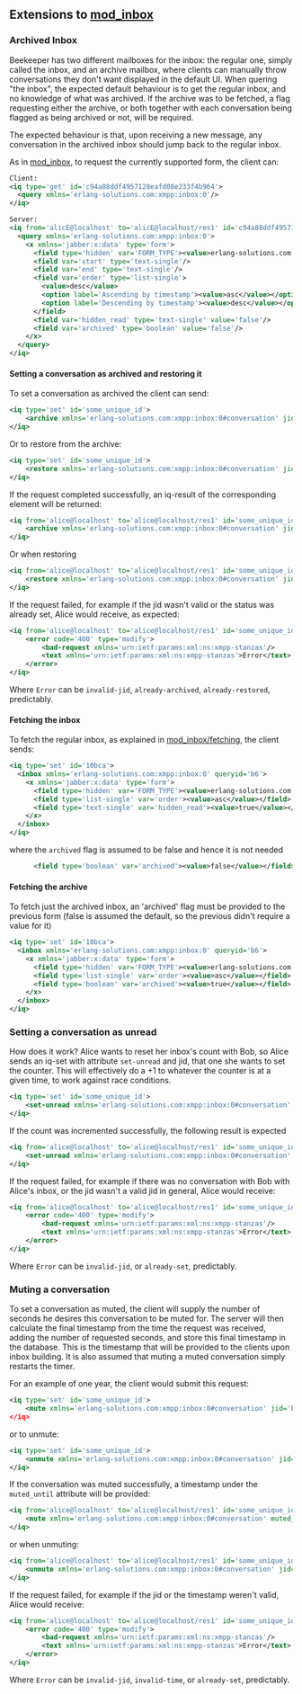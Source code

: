 ## Extensions to [mod_inbox](../modules/mod_inbox.md)

### Archived Inbox

Beekeeper has two different mailboxes for the inbox: the regular one, simply called the inbox, and an archive mailbox, where clients can manually throw conversations they don't want displayed in the default UI. When quering "the inbox", the expected default behaviour is to get the regular inbox, and no knowledge of what was archived. If the archive was to be fetched, a flag requesting either the archive, or both together with each conversation being flagged as being archived or not, will be required.

The expected behaviour is that, upon receiving a new message, any conversation in the archived inbox should jump back to the regular inbox.

As in [mod_inbox](../modules/mod_inbox.md), to request the currently supported form, the client can:

```xml
Client:
<iq type='get' id='c94a88ddf4957128eafd08e233f4b964'>
  <query xmlns='erlang-solutions.com:xmpp:inbox:0'/>
</iq>

Server:
<iq from='alicE@localhost' to='alicE@localhost/res1' id='c94a88ddf4957128eafd08e233f4b964' type='result'>
  <query xmlns='erlang-solutions.com:xmpp:inbox:0'>
    <x xmlns='jabber:x:data' type='form'>
      <field type='hidden' var='FORM_TYPE'><value>erlang-solutions.com:xmpp:inbox:0</value></field>
      <field var='start' type='text-single'/>
      <field var='end' type='text-single'/>
      <field var='order' type='list-single'>
        <value>desc</value>
        <option label='Ascending by timestamp'><value>asc</value></option>
        <option label='Descending by timestamp'><value>desc</value></option>
      </field>
      <field var='hidden_read' type='text-single' value='false'/>
      <field var='archived' type='boolean' value='false'/>
    </x>
  </query>
</iq>
```

#### Setting a conversation as archived and restoring it

To set a conversation as archived the client can send:
```xml
<iq type='set' id='some_unique_id'>
    <archive xmlns='erlang-solutions.com:xmpp:inbox:0#conversation' jid='bob@localhost'/>
</iq>
```
Or to restore from the archive:
```xml
<iq type='set' id='some_unique_id'>
    <restore xmlns='erlang-solutions.com:xmpp:inbox:0#conversation' jid='bob@localhost'/>
</iq>
```

If the request completed successfully, an iq-result of the corresponding element will be returned:
```xml
<iq from='alice@localhost' to='alice@localhost/res1' id='some_unique_id' type='result'>
    <archive xmlns='erlang-solutions.com:xmpp:inbox:0#conversation' jid='bob@localhost'/>
</iq>
```
Or when restoring
```xml
<iq from='alice@localhost' to='alice@localhost/res1' id='some_unique_id' type='result'>
    <restore xmlns='erlang-solutions.com:xmpp:inbox:0#conversation' jid='bob@localhost'/>
</iq>
```

If the request failed, for example if the jid wasn't valid or the status was already set, Alice would receive, as expected:
```xml
<iq from='alice@localhost' to='alice@localhost/res1' id='some_unique_id' type='error'>
    <error code='400' type='modify'>
        <bad-request xmlns='urn:ietf:params:xml:ns:xmpp-stanzas'/>
        <text xmlns='urn:ietf:params:xml:ns:xmpp-stanzas'>Error</text>
    </error>
</iq>
```
Where `Error` can be `invalid-jid`, `already-archived`, `already-restored`, predictably.


#### Fetching the inbox

To fetch the regular inbox, as explained in [mod_inbox/fetching](../modules/mod_inbox.md/#filtering-and-ordering), the client sends:

```xml
<iq type='set' id='10bca'>
  <inbox xmlns='erlang-solutions.com:xmpp:inbox:0' queryid='b6'>
    <x xmlns='jabber:x:data' type='form'>
      <field type='hidden' var='FORM_TYPE'><value>erlang-solutions.com:xmpp:inbox:0</value></field>
      <field type='list-single' var='order'><value>asc</value></field>
      <field type='text-single' var='hidden_read'><value>true</value></field>
    </x>
  </inbox>
</iq>
```
where the `archived` flag is assumed to be false and hence it is not needed
```xml
      <field type='boolean' var='archived'><value>false</value></field>
```


#### Fetching the archive

To fetch just the archived inbox, an 'archived' flag must be provided to the previous form (false is assumed the default, so the previous didn't require a value for it)

```xml
<iq type='set' id='10bca'>
  <inbox xmlns='erlang-solutions.com:xmpp:inbox:0' queryid='b6'>
    <x xmlns='jabber:x:data' type='form'>
      <field type='hidden' var='FORM_TYPE'><value>erlang-solutions.com:xmpp:inbox:0</value></field>
      <field type='list-single' var='order'><value>asc</value></field>
      <field type='boolean' var='archived'><value>true</value></field>
    </x>
  </inbox>
</iq>
```


### Setting a conversation as unread

How does it work? Alice wants to reset her inbox's count with Bob, so Alice sends an iq-set with attribute `set-unread` and jid, that one she wants to set the counter. This will effectively do a +1 to whatever the counter is at a given time, to work against race conditions.

```xml
<iq type='set' id='some_unique_id'>
    <set-unread xmlns='erlang-solutions.com:xmpp:inbox:0#conversation' jid='bob@localhost'/>
</iq>
```

If the count was incremented successfully, the following result is expected
```xml
<iq from='alice@localhost' to='alice@localhost/res1' id='some_unique_id' type='result'>
    <set-unread xmlns='erlang-solutions.com:xmpp:inbox:0#conversation' unread-count='1' jid='bob@localhost'/>
</iq>
```

If the request failed, for example if there was no conversation with Bob with Alice's inbox, or the jid wasn't a valid jid in general, Alice would receive:
```xml
<iq from='alice@localhost' to='alice@localhost/res1' id='some_unique_id' type='error'>
    <error code='400' type='modify'>
        <bad-request xmlns='urn:ietf:params:xml:ns:xmpp-stanzas'/>
        <text xmlns='urn:ietf:params:xml:ns:xmpp-stanzas'>Error</text>
    </error>
</iq>
```

Where `Error` can be `invalid-jid`, or `already-set`, predictably.


### Muting a conversation

To set a conversation as muted, the client will supply the number of seconds he desires this conversation to be muted for. The server will then calculate the final timestamp from the time the request was received, adding the number of requested seconds, and store this final timestamp in the database. This is the timestamp that will be provided to the clients upon inbox building. It is also assumed that muting a muted conversation simply restarts the timer.

For an example of one year, the client would submit this request:
```xml
<iq type='set' id='some_unique_id'>
    <mute xmlns='erlang-solutions.com:xmpp:inbox:0#conversation' jid='bob@localhost' seconds=31557600/>
</iq>
```
or to unmute:
```xml
<iq type='set' id='some_unique_id'>
    <unmute xmlns='erlang-solutions.com:xmpp:inbox:0#conversation' jid='bob@localhost'/>
</iq>
```


If the conversation was muted successfully, a timestamp under the `muted_until` attribute will be provided:
```xml
<iq from='alice@localhost' to='alice@localhost/res1' id='some_unique_id' type='result'>
    <mute xmlns='erlang-solutions.com:xmpp:inbox:0#conversation' muted_until='2021-02-25T08:44:14.323836Z' jid='bob@localhost'/>
</iq>
```
or when unmuting:
```xml
<iq from='alice@localhost' to='alice@localhost/res1' id='some_unique_id' type='result'>
    <unmute xmlns='erlang-solutions.com:xmpp:inbox:0#conversation' jid='bob@localhost'/>
</iq>
```

If the request failed, for example if the jid or the timestamp weren't valid, Alice would receive:
```xml
<iq from='alice@localhost' to='alice@localhost/res1' id='some_unique_id' type='error'>
    <error code='400' type='modify'>
        <bad-request xmlns='urn:ietf:params:xml:ns:xmpp-stanzas'/>
        <text xmlns='urn:ietf:params:xml:ns:xmpp-stanzas'>Error</text>
    </error>
</iq>
```

Where `Error` can be `invalid-jid`, `invalid-time`, or `already-set`, predictably.
